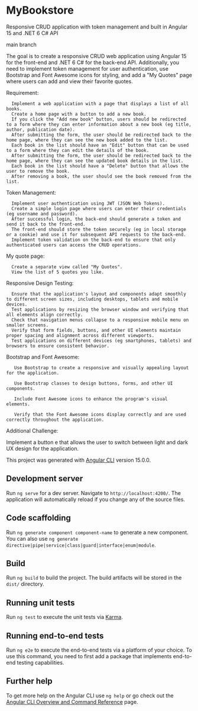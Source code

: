 # MyBookstore

Responsive CRUD application with token management and built in Angular 15 and .NET 6 C# API

 main branch

 The goal is to create a responsive CRUD web application using Angular 15 for the front-end and .NET 6 C# for the back-end API. Additionally, you need to implement token management for user authentication, use Bootstrap and Font Awesome icons for styling, and add a "My Quotes" page where users can add and view their favorite quotes.

 

Requirement:

 

      Implement a web application with a page that displays a list of all books.
      Create a home page with a button to add a new book.
      If you click the "Add new book" button, users should be redirected to a form where they can enter information about a new book (eg title, author, publication date).
      After submitting the form, the user should be redirected back to the home page, where they can see the new book added to the list.
      Each book in the list should have an "Edit" button that can be used to a form where they can edit the details of the book.
      After submitting the form, the user should be redirected back to the home page, where they can see the updated book details in the list.
      Each book in the list should have a "Delete" button that allows the user to remove the book.
      After removing a book, the user should see the book removed from the list.

 

Token Management:

 

      Implement user authentication using JWT (JSON Web Tokens).
      Create a simple login page where users can enter their credentials (eg username and password).
      After successful login, the back-end should generate a token and send it back to the front-end.
      The front-end should store the token securely (eg in local storage or a cookie) and use it for subsequent API requests to the back-end.
      Implement token validation on the back-end to ensure that only authenticated users can access the CRUD operations.

 

My quote page:

 

      Create a separate view called "My Quotes".
      View the list of 5 quotes you like.

 

Responsive Design Testing:

 

      Ensure that the application's layout and components adapt smoothly to different screen sizes, including desktops, tablets and mobile devices.
      Test applications by resizing the browser window and verifying that all elements align correctly.
      Check that navigation menus collapse to a responsive mobile menu on smaller screens.
      Verify that form fields, buttons, and other UI elements maintain proper spacing and alignment across different viewports.
      Test applications on different devices (eg smartphones, tablets) and browsers to ensure consistent behavior.

 

Bootstrap and Font Awesome:

 

       Use Bootstrap to create a responsive and visually appealing layout for the application.

       Use Bootstrap classes to design buttons, forms, and other UI components.

       Include Font Awesome icons to enhance the program's visual elements.

       Verify that the Font Awesome icons display correctly and are used correctly throughout the application.

 

Additional Challenge:

 

Implement a button e that allows the user to switch between light and dark UX design for the application.



This project was generated with [Angular CLI](https://github.com/angular/angular-cli) version 15.0.0.

## Development server

Run `ng serve` for a dev server. Navigate to `http://localhost:4200/`. The application will automatically reload if you change any of the source files.

## Code scaffolding

Run `ng generate component component-name` to generate a new component. You can also use `ng generate directive|pipe|service|class|guard|interface|enum|module`.

## Build

Run `ng build` to build the project. The build artifacts will be stored in the `dist/` directory.

## Running unit tests

Run `ng test` to execute the unit tests via [Karma](https://karma-runner.github.io).

## Running end-to-end tests

Run `ng e2e` to execute the end-to-end tests via a platform of your choice. To use this command, you need to first add a package that implements end-to-end testing capabilities.

## Further help

To get more help on the Angular CLI use `ng help` or go check out the [Angular CLI Overview and Command Reference](https://angular.io/cli) page.
